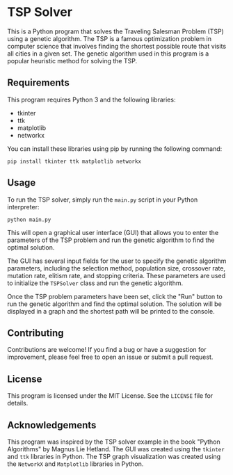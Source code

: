 <!DOCTYPE html> <html> <head> <title>TSP Solver</title> </head> <body> <h1>TSP Solver</h1> <p>This is a Python program that solves the Traveling Salesman Problem (TSP) using a genetic algorithm. The TSP is a famous optimization problem in computer science that involves finding the shortest possible route that visits all cities in a given set. The genetic algorithm used in this program is a popular heuristic method for solving the TSP.</p> <h2>Requirements</h2> <p>This program requires Python 3 and the following libraries:</p> <ul> <li>tkinter</li> <li>ttk</li> <li>matplotlib</li> <li>networkx</li> </ul> <p>You can install these libraries using pip by running the following command:</p> <pre><code>pip install tkinter ttk matplotlib networkx</code></pre> <h2>Usage</h2> <p>To run the TSP solver, simply run the <code>main.py</code> script in your Python interpreter:</p> <pre><code>python main.py</code></pre> <p>This will open a graphical user interface (GUI) that allows you to enter the parameters of the TSP problem and run the genetic algorithm to find the optimal solution.</p> <p>The GUI has several input fields for the user to specify the genetic algorithm parameters, including the selection method, population size, crossover rate, mutation rate, elitism rate, and stopping criteria. These parameters are used to initialize the <code>TSPSolver</code> class and run the genetic algorithm.</p> <p>Once the TSP problem parameters have been set, click the "Run" button to run the genetic algorithm and find the optimal solution. The solution will be displayed in a graph and the shortest path will be printed to the console.</p> <h2>Contributing</h2> <p>Contributions are welcome! If you find a bug or have a suggestion for improvement, please feel free to open an issue or submit a pull request.</p> <h2>License</h2> <p>This program is licensed under the MIT License. See the <code>LICENSE</code> file for details.</p> <h2>Acknowledgements</h2> <p>This program was inspired by the TSP solver example in the book "Python Algorithms" by Magnus Lie Hetland. The GUI was created using the <code>tkinter</code> and <code>ttk</code> libraries in Python. The TSP graph visualization was created using the <code>NetworkX</code> and <code>Matplotlib</code> libraries in Python.</p> </body> </html>
